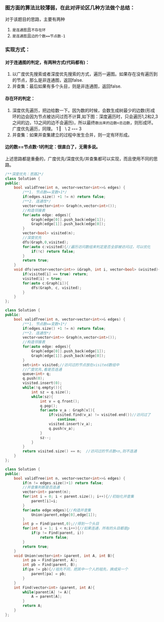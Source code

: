 ### 图方面的算法比较薄弱，在此对评论区几种方法做个总结：
对于该题目的思路，主要有两种
1. `是连通图`且`不存在环`
2. `是连通图`且`边的个数==节点数-1`

### 实现方式：
#### 对于连通图的判定，有两种方式(代码都有)：
1. 以广度优先搜索或者深度优先搜索的方式，遍历一遍图。如果存在没有遍历到的节点，那么是非连通图，返回false.
2. 并查集：最后如果有多个头目，则是非连通图，返回false.

#### 存在环的判定：
1. 深度优先遍历，把边给数一下。因为数的时候，会数生成树最少的边数(形成环的边会因为节点被访问过而不计算,如下图：深度遍历时，只会遍历1,2和2,3之间的边，13之间的边不会遍历)，所以最终`数出来的边数<总边数`，则形成环。广度优先遍历，同理。
1
**|**&ensp;&ensp;\\
2 **---** 3
2. 并查集：如果并查集建立的过程中发生合并，则一定有环形成。

#### 边的数==节点数-1的判定：很直白了，无需多说。

上述思路都是重叠的，广度优先/深度优先/并查集都可以实现，而且使用不同的思路。
```c++ []
/**深度优先：思路2*/
class Solution {
public:
    bool validTree(int n, vector<vector<int>>& edges) {
        /**1. 节点数==变数+1*/
        if(edges.size() +1 != n) return false;
        /**2. 连通性*/
        vector<vector<int>> Graph(n,vector<int>());
        //构造邻接表
        for(auto edge: edges){
            Graph[edge[0]].push_back(edge[1]);
            Graph[edge[1]].push_back(edge[0]);
        }
        vector<bool> visited(n);
        //深度优先
        dfs(Graph,0,visited);
        for(auto c:visited){//遍历访问数组来判定是否全部被访问过，可以优化
            if(!c) return false;
        }
        return true;  
    }
    void dfs(vector<vector<int>> &Graph, int i, vector<bool> &visited){
        if(visited[i] == true) return;
        visited[i] = true;
        for(auto c:Graph[i]){
            dfs(Graph, c, visited);
        }
    }
};
```
```c++ []
class Solution {
public:
    bool validTree(int n, vector<vector<int>>& edges) {
        /**1. 节点数==变数+1*/
        if(edges.size() +1 != n) return false;
        /**2. 连通性*/
        vector<vector<int>> Graph(n,vector<int>());
        //构造邻接表
        for(auto edge: edges){
            Graph[edge[0]].push_back(edge[1]);
            Graph[edge[1]].push_back(edge[0]);
        }
        set<int> visited;//访问过的节点放在visited数组中
        //广度优先,看是否连通
        queue<int> q;
        q.push(0);
        visited.insert(0);
        while(!q.empty()){
            int sz = q.size();
            while(sz){
                int v = q.front();
                q.pop();
                for(auto v_a : Graph[v]){
                    if(visited.find(v_a) != visited.end())//访问过了
                        continue;
                    visited.insert(v_a);
                    q.push(v_a);
                }
                sz--;
            }
        }
        return visited.size() == n;  //访问过的节点数<n,则不连通
    }
};
```
```c++ []
class Solution {
public:
    bool validTree(int n, vector<vector<int>>& edges) {
        if(n != edges.size()+1) return false;
        //并查集判断是否连通
        vector<int> parent(n);
        for(int i = 0; i < parent.size(); i++){//初始化并查集
            parent[i]=i;
        }
        for(auto edge:edges){//构造并查集
            Union(parent,edge[0],edge[1]);
        }
        int p = Find(parent,0);//得到一个头目
        for(int i = 1; i < n;i++){//如果连通，所有的头目都是p
            if(p != Find(parent, i))
                return false;
        }
        return true;
    }
    void Union(vector<int> &parent, int A, int B){
        int pa = Find(parent, A);
        int pb = Find(parent, B);
        if(pa != pb){//祖先不同，把其中一个人的祖先，换成另一个
            parent[pa] = pb;
        }
    }
    int Find(vector<int> &parent, int A){
        while(parent[A] != A){
            A = parent[A];
        }
        return A;
    }
};
```
